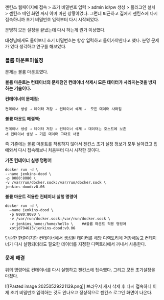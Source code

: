 
 젠킨스 웹페이지에 접속 > 초기 비밀번호 입력 > admin id/pw 생성 > 플러그인 설치 > 젠킨스 메인 화면 까지 이미 마친 상황이었다.
 그런데 퇴근하고 집에서 젠킨스에 다시 접속하니까 초기 비밀번호 입력부터 다시 시작되었다.

분명히 모든 설정을 끝냈는데 다시 하는게 뭔가 이상했다.

태성님에게도 물어보니 초기 비밀번호는 항상 입력하고 들어가야한다고 했다.
분명 문제가 있다 생각하고 연구를 해보았다.
### 볼륨 마운트미설정
문제는 볼륨 마운트였다.

**볼륨 마운트는 컨테이너의 문제점인 컨테이너 삭제시 모든 데이터가 사라지는것을 방지하는 기술이다.**

**컨테이너의 문제점:**

```
컨테이너 생성 → 데이터 저장 → 컨테이너 삭제 →  모든 데이터 사라짐
```

**볼륨 마운트 해결책:**

```
컨테이너 생성 → 데이터 저장 → 컨테이너 삭제 → 데이터는 호스트에 보존
새 컨테이너 생성 → 기존 데이터 그대로 사용
```


즉 기존에는 볼륨 마운트를 적용하지 않아서 젠킨스 초기 설정 정보가 모두 날아갔고
집에와서 다시 접속해보니 처음부터 다시 시작한 것이다.

**기존 컨테이너 실행 명령어**
```
docker run -d \ 
--name jenkins-dood \ 
-p 8080:8080 \ 
-v /var/run/docker.sock:/var/run/docker.sock \ 
jenkins-dood:v0.06
```

**볼륨 마운트 적용한 컨테이너 실행 명령어**
```
docker run -d \
  —name jenkins-dood \
  -p 8080:8080 \
  -v /var/run/docker.sock:/var/run/docker.sock \
  -v jenkins_home:/home/hello \    ##볼륨 마운트 적용 명령어
  xotjd794613/jenkins-dood:v0.06
```

단순한 한줄이지만 컨테이너에서 생성된 데이터를 해당 디렉토리에 저장해놓고
컨테이너가 다시 실행되더라도 필요한 데이터를 지정한 디렉토리에서 꺼내서 사용한다.

### 문제 해결
위의 명령어로 컨테이너를 다시 실행하고 젠킨스에 접속했다.
그리고 모든 초기설정을 마쳤다.

![[Pasted image 20250529221139.png]]
브라우저 캐시 삭제 후 다시 접속하니 이제 초기 비밀번호 입력하는 것도 안나오고
정상적으로 젠킨스 로그인 화면이 나온다.
